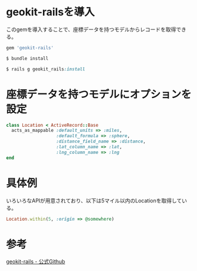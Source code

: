 # geokit-railsを導入

このgemを導入することで、座標データを持つモデルからレコードを取得できる。

```ruby
gem 'geokit-rails'

$ bundle install

$ rails g geokit_rails:install
```

# 座標データを持つモデルにオプションを設定

```ruby
class Location < ActiveRecord::Base
  acts_as_mappable :default_units => :miles,
                   :default_formula => :sphere,
                   :distance_field_name => :distance,
                   :lat_column_name => :lat,
                   :lng_column_name => :lng
end
```

# 具体例

いろいろなAPIが用意されており、以下は5マイル以内のLocationを取得している。

```ruby
Location.within(5, :origin => @somewhere)
```

# 参考

[geokit-rails - 公式Github](https://github.com/geokit/geokit-rails)

